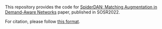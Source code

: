 This repository provides the code for [SpiderDAN: Matching Augmentation in Demand-Aware Networks](https://arxiv.org/abs/2411.11426) paper, published in SOSR2022.


For citation, please follow [this format](https://pourdamghani.net/_pages/ALENEX25.bib).
